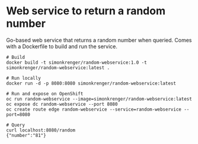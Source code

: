 # Web service to return a random number

Go-based web service that returns a random number when queried. Comes with a Dockerfile to build and run the service.

```
# Build
docker build -t simonkrenger/random-webservice:1.0 -t simonkrenger/random-webservice:latest .

# Run locally
docker run -d -p 8080:8080 simonkrenger/random-webservice:latest

# Run and expose on OpenShift
oc run random-webservice --image=simonkrenger/random-webservice:latest
oc expose dc random-webservice --port 8080
oc create route edge random-webservice --service=random-webservice --port=8080

# Query
curl localhost:8080/random
{"number":"81"}
```